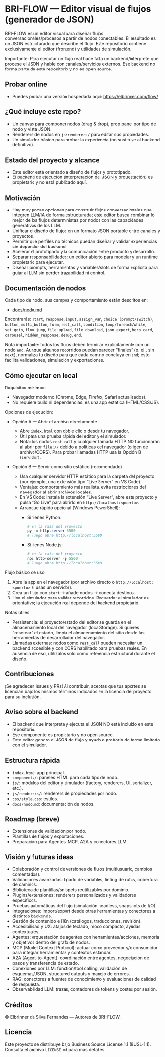# BRI-FLOW — Editor visual de flujos (generador de JSON)

BRI-FLOW es un editor visual para diseñar flujos conversacionales/procesos a partir de nodos conectables. El resultado es un JSON estructurado que describe el flujo. Este repositorio contiene exclusivamente el editor (frontend) y utilidades de simulación. 

Importante: Para ejecutar un flujo real hace falta un backend/intérprete que procese el JSON y hable con canales/servicios externos. Ese backend no forma parte de este repositorio y no es open source.

## Probar online
- Puedes probar una versión hospedada aquí: https://elbrinner.com/flow/

## ¿Qué incluye este repo?
- Un canvas para componer nodos (drag & drop), prop panel por tipo de nodo y vista JSON.
- Renderers de nodos en `js/renderers/` para editar sus propiedades.
- Un simulador básico para probar la experiencia (no sustituye al backend definitivo).

## Estado del proyecto y alcance
- Este editor está orientado a diseño de flujos y prototipado.
- El backend de ejecución (interpretación del JSON y orquestación) es propietario y no está publicado aquí.

## Motivación
- Hay muy pocas opciones para construir flujos conversacionales que integren LLM/IA de forma estructurada; este editor busca combinar lo mejor de los flujos deterministas por nodos con las capacidades generativas de los LLM.
- Unificar el diseño de flujos en un formato JSON portable entre canales y proyectos.
- Permitir que perfiles no técnicos puedan diseñar y validar experiencias sin depender del backend.
- Acelerar el prototipado y la comunicación entre producto y desarrollo.
- Separar responsabilidades: un editor abierto para modelar y un runtime propietario para ejecutar.
- Diseñar prompts, herramientas y variables/slots de forma explícita para guiar al LLM sin perder trazabilidad ni control.

## Documentación de nodos
Cada tipo de nodo, sus campos y comportamiento están descritos en:

- [docs/nodo.md](docs/nodo.md)

Encontrarás: `start`, `response`, `input`, `assign_var`, `choice (prompt/switch)`, `button`, `multi_button`, `form`, `rest_call`, `condition`, `loop/foreach/while`, `set_goto`, `flow_jump`, `file_upload`, `file_download`, `json_export`, `hero_card`, `carousel`, `hidden_response`, `debug`, `end`.

Nota importante: todos los flujos deben terminar explícitamente con un nodo `end`. Aunque algunos recorridos puedan parecer “finales” (p. ej., sin `next`), normaliza tu diseño para que cada camino concluya en `end`; esto facilita validaciones, simulación y exportaciones.

## Cómo ejecutar en local

Requisitos mínimos:
- Navegador moderno (Chrome, Edge, Firefox, Safari actualizados).
- No requiere build ni dependencias: es una app estática (HTML/CSS/JS).

Opciones de ejecución:

- Opción A — Abrir el archivo directamente
  - Abre `index.html` con doble clic o desde tu navegador.
  - Útil para una prueba rápida del editor y el simulador.
  - Nota: los nodos `rest_call` y cualquier llamada HTTP NO funcionarán al abrir por `file://` debido a políticas del navegador (origen de archivo/CORS). Para probar llamadas HTTP usa la Opción B (servidor).

- Opción B — Servir como sitio estático (recomendado)
  - Usa cualquier servidor HTTP estático para la carpeta del proyecto (por ejemplo, una extensión tipo “Live Server” en VS Code).
  - Ventajas: comportamiento más realista, evita restricciones del navegador al abrir archivos locales.
  - En VS Code: instala la extensión “Live Server”, abre este proyecto y pulsa “Go Live” para abrirlo en `http://localhost:<puerto>`.
  - Arranque rápido opcional (Windows PowerShell):
    - Si tienes Python:
      
      ```powershell
      # en la raíz del proyecto
      py -m http.server 5500
      # luego abre http://localhost:5500
      ```

    - Si tienes Node.js:

      ```powershell
      # en la raíz del proyecto
      npx http-server -p 5500
      # luego abre http://localhost:5500
      ```

Flujo básico de uso
1) Abre la app en el navegador (por archivo directo o `http://localhost:<puerto>` si usas un servidor).
2) Crea un flujo con `start` → añade nodos → conecta destinos.
3) Usa el simulador para validar recorridos. Recuerda: el simulador es orientativo; la ejecución real depende del backend propietario.

Notas útiles
- Persistencia: el proyecto/estado del editor se guarda en el almacenamiento local del navegador (localStorage). Si quieres “resetear” el estado, limpia el almacenamiento del sitio desde las herramientas de desarrollador del navegador.
- Llamadas externas: nodos como `rest_call` pueden necesitar un backend accesible y con CORS habilitado para pruebas reales. En ausencia de eso, utilízalos solo como referencia estructural durante el diseño.

## Contribuciones
¡Se agradecen issues y PRs! Al contribuir, aceptas que tus aportes se licencian bajo los mismos términos indicados en la licencia del proyecto para su inclusión.

 

## Aviso sobre el backend
- El backend que interpreta y ejecuta el JSON NO está incluido en este repositorio.
- Ese componente es propietario y no open source.
- Este editor genera el JSON de flujo y ayuda a probarlo de forma limitada con el simulador.

## Estructura rápida
- `index.html`: app principal.
- `components/`: paneles HTML para cada tipo de nodo.
- `js/`: módulos del editor y simulador (factory, renderers, UI, serializer, etc.).
- `js/renderers/`: renderers de propiedades por nodo.
- `css/style.css`: estilos.
- `docs/nodo.md`: documentación de nodos.

## Roadmap (breve)
- Extensiones de validación por nodo.
- Plantillas de flujos y exportaciones.
- Preparación para Agentes, MCP, A2A y conectores LLM.

## Visión y futuras ideas
- Colaboración y control de versiones de flujos (multiusuario, cambios comentados).
- Validaciones avanzadas: tipado de variables, linting de rutas, cobertura de caminos.
- Biblioteca de plantillas/snippets reutilizables por dominio.
- Plugins/extensiones: renderers personalizados y validadores específicos.
- Pruebas automáticas del flujo (simulación headless, snapshots de I/O).
- Integraciones: import/export desde otras herramientas y conectores a distintos backends.
- Gestión de contenido e i18n (catálogos, traducciones, revisión).
- Accesibilidad y UX: atajos de teclado, modo compacto, ayudas contextuales.
- Agentes: orquestación de agentes con herramientas/acciones, memoria y objetivos dentro del grafo de nodos.
- MCP (Model Context Protocol): actuar como proveedor y/o consumidor para integrar herramientas y contextos estándar.
- A2A (Agent-to-Agent): coordinación entre agentes, negociación de pasos y transferencia de estado.
- Conexiones por LLM: function/tool calling, validación de esquemas/JSON, structured outputs y manejo de errores.
- RAG: conectores a fuentes de conocimiento y evaluaciones de calidad de respuesta.
- Observabilidad LLM: trazas, contadores de tokens y costes por sesión.

## Créditos
© Elbrinner da Silva Fernandes — Autores de BRI-FLOW.

## Licencia
Este proyecto se distribuye bajo Business Source License 1.1 (BUSL-1.1). Consulta el archivo `LICENSE.md` para más detalles.
